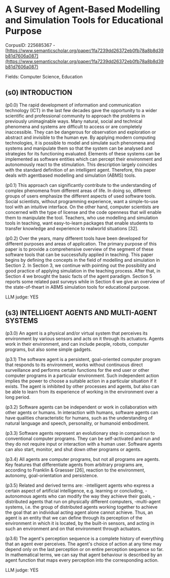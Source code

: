 # A Survey of Agent-Based Modelling and Simulation Tools for Educational Purpose

CorpusID: 225685367 - [https://www.semanticscholar.org/paper/1fa7239dd26372eb0fb78a8b8d39b81d7606a087](https://www.semanticscholar.org/paper/1fa7239dd26372eb0fb78a8b8d39b81d7606a087)

Fields: Computer Science, Education

## (s0) INTRODUCTION
(p0.0) The rapid development of information and communication technology (ICT) in the last few decades gave the opportunity to a wider scientific and professional community to approach the problems in previously unimaginable ways. Many natural, social and technical phenomena and systems are difficult to access or are completely inaccessible. They can be dangerous for observation and exploration or abstract and invisible to the human eye. By applying modern computing technologies, it is possible to model and simulate such phenomena and systems and manipulate them so that the system can be analysed and strategies for its functioning evaluated. Elements of these systems can be implemented as software entities which can percept their environment and autonomously react to the stimulation. This description largely coincides with the standard definition of an intelligent agent. Therefore, this paper deals with agentbased modelling and simulation (ABMS) tools.

(p0.1) This approach can significantly contribute to the understanding of complex phenomena from different areas of life. In doing so, different groups of users emphasize the different aspects of used software tools. Social scientists, without programming experience, want a simple-to-use tool with an intuitive interface. On the other hand, computer scientists are concerned with the type of license and the code openness that will enable them to manipulate the tool. Teachers, who use modelling and simulation tools in teaching, want easy-to-learn packages that enable students to transfer knowledge and experience to realworld situations [32].

(p0.2) Over the years, many different tools have been developed for different purposes and areas of application. The primary purpose of this paper is to provide a comprehensive overview of the segment of these software tools that can be successfully applied in teaching. This paper begins by defining the concepts in the field of modelling and simulation in Section 2. In Section 3, we continue with pointing out the possibility and good practice of applying simulation in the teaching process. After that, in Section 4 we brought the basic facts of the agent paradigm. Section 5 reports some related past surveys while in Section 6 we give an overview of the state-of-theart in ABMS simulation tools for educational purpose.

LLM judge: YES

## (s3) INTELLIGENT AGENTS AND MULTI-AGENT SYSTEMS
(p3.0) An agent is a physical and/or virtual system that perceives its environment by various sensors and acts on it through its actuators. Agents work in their environment, and can include people, robots, computer programs, but also some simple gadgets.

(p3.1) The software agent is a persistent, goal-oriented computer program that responds to its environment, works without continuous direct surveillance and performs certain functions for the end user or other computer programs in a particular environment. Such independent action implies the power to choose a suitable action in a particular situation if it exists. The agent is inhibited by other processes and agents, but also can be able to learn from its experience of working in the environment over a long period.

(p3.2) Software agents can be independent or work in collaboration with other agents or humans. In interaction with humans, software agents can have qualities characteristic for humans, such as the understanding of natural language and speech, personality, or humanoid embodiment.

(p3.3) Software agents represent an evolutionary step in comparison to conventional computer programs. They can be self-activated and run and they do not require input or interaction with a human user. Software agents can also start, monitor, and shut down other programs or agents.

(p3.4) All agents are computer programs, but not all programs are agents. Key features that differentiate agents from arbitrary programs are, according to Franklin & Graesser [26], reaction to the environment, autonomy, goal-orientation and persistence.

(p3.5) Related and derived terms are: -intelligent agents who express a certain aspect of artificial intelligence, e.g. learning or concluding, -autonomous agents who can modify the way they achieve their goals, -distributed agents that run on physically different computers, -multi-agent systems, i.e. the group of distributed agents working together to achieve the goal that an individual acting agent alone cannot achieve. Thus, an agent is an entity that we can define through its perception of the environment in which it is located, by the built-in sensors, and acting in such an environment and on that environment through actuators.

(p3.6) The agent's perception sequence is a complete history of everything that an agent ever perceives. The agent's choice of action at any time may depend only on the last perception or on entire perception sequence so far. In mathematical terms, we can say that agent behaviour is described by an agent function that maps every perception into the corresponding action.

LLM judge: YES

